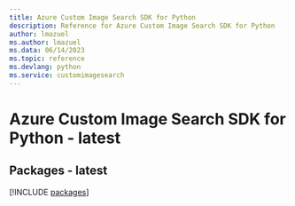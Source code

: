 ```yaml
---
title: Azure Custom Image Search SDK for Python
description: Reference for Azure Custom Image Search SDK for Python
author: lmazuel
ms.author: lmazuel
ms.data: 06/14/2023
ms.topic: reference
ms.devlang: python
ms.service: customimagesearch
---
```

# Azure Custom Image Search SDK for Python - latest
## Packages - latest
[!INCLUDE [packages](custom-image-search-index.md)]